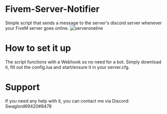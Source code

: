 # Fivem-Server-Notifier
Simple script that sends a message to the server's discord server whenever your FiveM server goes online.
![serveroneline](https://user-images.githubusercontent.com/82315449/160415295-6316faad-70b6-4747-94e7-873f1b54f782.png)
# How to set it up
The script functions with a Webhook so no need for a bot.
Simply download it, fill out the config.lua and start/ensure it in your server.cfg.
# Support
If you need any help with it, you can contact me via Discord: Swaglord69420#8478
